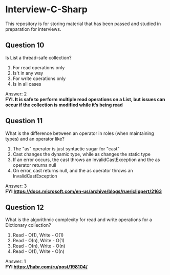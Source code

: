 # Interview-C-Sharp
This repository is for storing material that has been passed and studied in preparation for interviews. 


## Question 10

Is List a thread-safe collection?

1. For read operations only 
2. Is't in any way 
3. For write operations only
4. Is in all cases

Answer: 2 <br/>
**FYI. It is safe to perform multiple read operations on a List<T>, but issues can occur if the collection is modified while it’s being read**

## Question 11

What is the difference between an operator in roles (when maintaining types) and an operator like?

1. The "as" operator is just syntactic sugar for "cast"
2. Cast changes the dynamic type, while as changes the static type
3. If an error occurs, the cast throws an InvalidCastException and the as operator returns null
4. On error, cast returns null, and the as operator throws an InvalidCastException

Answer: 3 <br/>
**FYI https://docs.microsoft.com/en-us/archive/blogs/ruericlippert/2163**

## Question 12

What is the algorithmic complexity for read and write operations for a Dictionary collection?

1. Read - О(1), Write - О(1)
2. Read - О(n), Write - О(1)
3. Read - О(n), Write - О(n)
4. Read - О(1), Write - О(n)

Answer: 1 <br/>
**FYI https://habr.com/ru/post/198104/**
